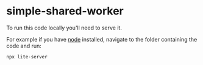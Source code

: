 # simple-shared-worker
To run this code locally you'll need to serve it.

For example if you have [node](https://nodejs.org/) installed, navigate to the folder containing the code and run:

`npx lite-server`
